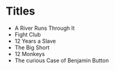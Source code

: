 # Titles

* A River Runs Through It
* Fight Club
* 12 Years a Slave
* The Big Short
* 12 Monkeys
* The curious Case of Benjamin Button